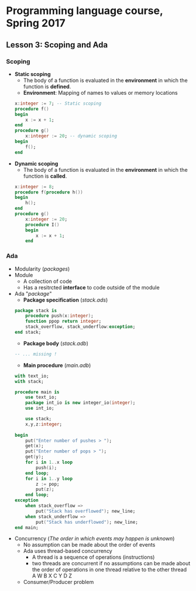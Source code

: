# Programming language course, Spring 2017

## Lesson 3: Scoping and Ada

### Scoping
- **Static scoping**
    - The body of a function is evaluated in the **environment** 
    in which the function is **defined**.
	- **Environment**: Mapping of names to values or memory locations
	```ada
	x:integer := 7; -- Static scoping
	procedure f()
	begin
		x := x + 1;
	end
	procedure g()
		x:integer := 20; -- dynamic scoping
	begin
		f();
	end
	```
- **Dynamic scoping**
    - The body of a function is evaluated in the **environment** 
    in which the function is **called**.
    ```ada
    x:integer := 8;
    procedure f(procedure h())
    begin
        h();
    end
    procedure g()
        x:integer := 20;
        procedure I()
        begin
            x := x + 1;
        end
    ```

### Ada
- Modularity (*packages*)
- Module
	- A collection of code
	- Has a resitrcted **interface** to code outside of the module
- Ada "*package*"
	- **Package specification** (*stack.ads*)
	```ada
	package stack is
        procedure push(x:integer);
        function ppop return integer;
        stack_overflow, stack_underflow:exception;
	end stack;
	```
	- **Package body** (*stack.adb*)
	```ada
	-- ... missing !
	```
	- **Main procedure** (*main.adb*)
	```ada
	with text_io;
	with stack;
	
	procedure main is
        use text_io;
        package int_io is new integer_io(integer);
        use int_io;

        use stack;
        x,y,z:integer;
	  
	begin
        put("Enter number of pushes > ");
        get(x);
        put("Enter number of pops > ");
        get(y);
        for i in 1..x loop
            push(i);
        end loop;
        for i in 1..y loop
            z := pop;
            put(z);
        end loop;
	exception
        when stack_overflow =>
            put("Stack has overflowed"); new_line;
        when stack_underflow =>
            put("Stack has underflowed"); new_line;
	end main;
	```
- Concurrency (*The order in which events may happen is unknown*)
	- No assumption can be made about the order of events
	- Ada uses thread-based concurrency
		- A thread is a sequence of operations (instructions)
		- two threads are concurrent if no assumptions can be made 
		  about the order of operations in one thread relative to the other thread
		  A		W
		  B		X
		  C		Y
		  D		Z
	- Consumer/Producer problem